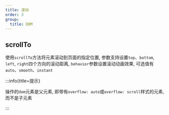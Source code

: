 ```yaml
---
title: 滚动
order: 3
group:
  title: DOM
---
```


## scrollTo

使用`scrollTo`方法将元素滚动到页面的指定位置, 参数支持设置`top`、`bottom`, `left`, `right`四个方向的滚动距离, `behavior`参数设置滚动动画效果, 可选值有`auto`、`smooth`、`instant`

<code src="./scrollDemo/scrollTo.vue"></code>

:::info{title=提示}

操作的`dom`元素是父元素, 即带有`overflow: auto`或`overflow: scroll`样式的元素, 而不是子元素

:::

